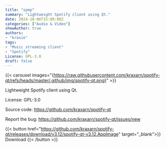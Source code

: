 ```yaml
---
title: "spmp"
summary: "Lightweight Spotify client using Qt."
date: 2024-10-06T15:09:00Z
categories: ["Audio & Video"]
showAuthor: true
authors:
- "kraxie"
tags: 
- "Music streaming client"
- "Spotify"
License: GPL-3.0
draft: false
---
```


{{< carousel images="{https://raw.githubusercontent.com/kraxarn/spotify-qt/refs/heads/master/.github/img/spotify-qt.png}" >}}

Lightweight Spotify client using Qt.

License: GPL-3.0

Source code: <https://github.com/kraxarn/spotify-qt>  

Report the bug: <https://github.com/kraxarn/spotify-qt/issues/new>  

{{< button href="https://github.com/kraxarn/spotify-qt/releases/download/v3.12/spotify-qt-v3.12.AppImage" target="_blank">}}
Download
{{< /button >}}